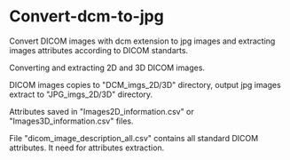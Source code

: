 # Convert-dcm-to-jpg

Convert DICOM images with dcm extension to jpg images and extracting images attributes according to DICOM standarts.

Converting and extracting 2D and 3D DICOM images.

DICOM images copies to "DCM_imgs_2D/3D" directory, output jpg images extract to "JPG_imgs_2D/3D" directory.

Attributes saved in "Images2D_information.csv" or "Images3D_information.csv" files.

File "dicom_image_description_all.csv" contains all standard DICOM attributes.
It need for attributes extraction.
